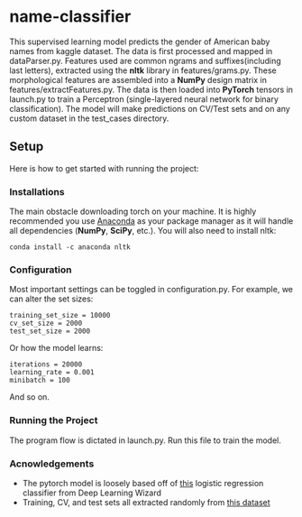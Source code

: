 # name-classifier
This supervised learning model predicts the gender of American baby names from kaggle dataset. The data is first processed and mapped in dataParser.py. Features used are common ngrams and suffixes(including last letters), extracted using the **nltk** library in features/grams.py. These morphological features are assembled into a **NumPy** design matrix in features/extractFeatures.py. The data is then loaded into **PyTorch** tensors in launch.py to train a Perceptron (single-layered neural network for binary classification). The model will make predictions on CV/Test sets and on any custom dataset in the test_cases directory. 

## Setup
Here is how to get started with running the project:

### Installations
The main obstacle downloading torch on your machine. It is highly recommended you use [Anaconda](https://anaconda.org/pytorch/pytorch) as your package manager as it will handle all dependencies (**NumPy**, **SciPy**, etc.). You will also need to install nltk:
```
conda install -c anaconda nltk
```
### Configuration
Most important settings can be toggled in configuration.py. For example, we can alter the set sizes: 
```python3
training_set_size = 10000
cv_set_size = 2000
test_set_size = 2000
```
Or how the model learns:
```python3
iterations = 20000
learning_rate = 0.001
minibatch = 100
```
And so on.

### Running the Project
The program flow is dictated in launch.py. Run this file to train the model. 


### Acnowledgements
* The pytorch model is loosely based off of [this](https://www.deeplearningwizard.com/deep_learning/practical_pytorch/pytorch_logistic_regression/) logistic regression classifier from Deep Learning Wizard
* Training, CV, and test sets all extracted randomly from [this dataset](https://www.kaggle.com/kaggle/us-baby-names)

